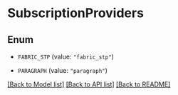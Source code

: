 # SubscriptionProviders

## Enum


* `FABRIC_STP` (value: `"fabric_stp"`)

* `PARAGRAPH` (value: `"paragraph"`)


[[Back to Model list]](../README.md#documentation-for-models) [[Back to API list]](../README.md#documentation-for-api-endpoints) [[Back to README]](../README.md)



